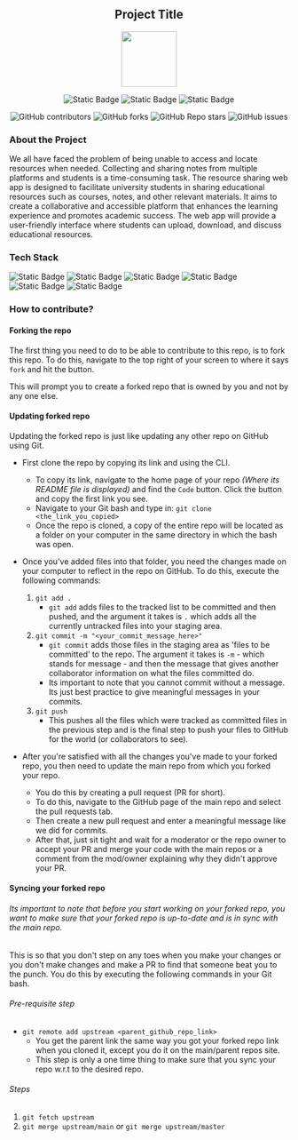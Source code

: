<div align='center'>

## Project Title

<img src='https://github.com/upes-open/Git-WorkShop/assets/101355193/b9315c8e-5aaa-438e-ab5a-48b25571dc90' width=100>

![Static Badge](https://img.shields.io/badge/Discord-202020?logo=discord&logoColor=%235865F2&link=http%3A%2F%2Fdiscord.gg%2F2rnWsvkX)    ![Static Badge](https://img.shields.io/badge/Twitter-202020?logo=twitter&logoColor=%231DA1F2&link=https%3A%2F%2Ftwitter.com%2FUpesOpen)    ![Static Badge](https://img.shields.io/badge/Instagram-202020?logo=instagram&logoColor=%23E4405F&link=https%3A%2F%2Fwww.instagram.com%2Fupesopen_%2F)



![GitHub contributors](https://img.shields.io/github/contributors/upes-open/https%3A%2F%2Fgithub.com%2Fupes-open%2FOSoC-Resource-Sharing-App) ![GitHub forks](https://img.shields.io/github/forks/upes-open/https%3A%2F%2Fgithub.com%2Fupes-open%2FOSoC-Resource-Sharing-App) ![GitHub Repo stars](https://img.shields.io/github/stars/upes-open/https%3A%2F%2Fgithub.com%2Fupes-open%2FOSoC-Resource-Sharing-App) ![GitHub issues](https://img.shields.io/github/issues/upes-open/https%3A%2F%2Fgithub.com%2Fupes-open%2FOSoC-Resource-Sharing-App)

</div>

### About the Project
We all have faced the problem of being unable to access and locate resources when needed. Collecting and sharing notes from multiple platforms and students is a time-consuming task.
The resource sharing web app is designed to facilitate university students in sharing educational resources such as courses, notes, and other relevant materials. It aims to create a collaborative and accessible platform that enhances the learning experience and promotes academic success. The web app will provide a user-friendly interface where students can upload, download, and discuss educational resources.


### Tech Stack

![Static Badge](https://img.shields.io/badge/HTML-101010?logo=html5&logoColor=%23E34F26)    ![Static Badge](https://img.shields.io/badge/Docker-101010?logo=docker&logoColor=%232496ED)    ![Static Badge](https://img.shields.io/badge/Python-101010?logo=python&logoColor=%233776AB)    ![Static Badge](https://img.shields.io/badge/Django-FFFFFF?logo=django&logoColor=%23092E20)    ![Static Badge](https://img.shields.io/badge/Firebase-101010?logo=firebase&logoColor=%23FFCA28)    ![Static Badge](https://img.shields.io/badge/PostgreSQL-F4F4F4?logo=postgresql&logoColor=%234169E1)



### How to contribute?
#### Forking the repo
The first thing you need to do to be able to contribute to this repo, is to fork this repo. To do this, navigate to the top right of your screen to where it says `fork` and hit the button.

This will prompt you to create a forked repo that is owned by you and not by any one else.

#### Updating forked repo
Updating the forked repo is just like updating any other repo on GitHub using Git.

- First clone the repo by copying its link and using the CLI.
    - To copy its link, navigate to the home page of your repo *(Where its README file is displayed)* and find the `Code` button. Click the button and copy the first link you see.
    - Navigate to your Git bash and type in:
    `git clone <the_link_you_copied>`
    - Once the repo is cloned, a copy of the entire repo will be located as a folder on your computer in the same directory in which the bash was open.

- Once you've added files into that folder, you need the changes made on your computer to reflect in the repo on GitHub. To do this, execute the following commands:

    1. `git add .`
        - `git add` adds files to the tracked list to be committed and then pushed, and the argument it takes is `.` which adds all the currently untracked files into your staging area.
    2. `git commit -m "<your_commit_message_here>"`
        - `git commit` adds those files in the staging area as 'files to be committed' to the repo. The argument it takes is `-m` - which stands for message - and then the message that gives another collaborator information on what the files committed do.
        - Its important to note that you cannot commit without a message. Its just best practice to give meaningful messages in your commits.
    3. `git push`
        - This pushes all the files which were tracked as committed files in the previous step and is the final step to push your files to GitHub for the world (or collaborators to see).

- After you're satisfied with all the changes you've made to your forked repo, you then need to update the main repo from which you forked your repo.
    - You do this by creating a pull request (PR for short).
    - To do this, navigate to the GitHub page of the main repo and select the pull requests tab.
    - Then create a new pull request and enter a meaningful message like we did for commits.
    - After that, just sit tight and wait for a moderator or the repo owner to accept your PR and merge your code with the main repos or a comment from the mod/owner explaining why they didn't approve your PR.

#### Syncing your forked repo
###### Its important to note that before you start working on your forked repo, you want to make sure that your forked repo is up-to-date and is in sync with the main repo.
This is so that you don't step on any toes when you make your changes or you don't make changes and make a PR to find that someone beat you to the punch. You do this by executing the following commands in your Git bash.

###### Pre-requisite step
- `git remote add upstream <parent_github_repo_link>`
    - You get the parent link the same way you got your forked repo link when you cloned it, except you do it on the main/parent repos site.
    - This step is only a one time thing to make sure that you sync your repo w.r.t to the desired repo.

###### Steps
1. `git fetch upstream`
2. `git merge upstream/main` or `git merge upstream/master`
